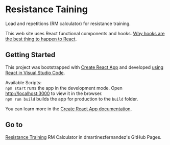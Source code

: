 # Resistance Taining

Load and repetitions (RM calculator) for resistance training.

This web site uses React functional components and hooks. [Why hooks are the best thing to happen to React](https://stackoverflow.blog/2021/10/20/why-hooks-are-the-best-thing-to-happen-to-react/).

## Getting Started

This project was bootstrapped with [Create React App](https://github.com/facebook/create-react-app) and developed [using React in Visual Studio Code](https://code.visualstudio.com/docs/nodejs/reactjs-tutorial).

Available Scripts:\
`npm start` runs the app in the development mode. Open [http://localhost:3000](http://localhost:3000) to view it in the browser.\
`npm run build` builds the app for production to the `build` folder.

You can learn more in the [Create React App documentation](https://facebook.github.io/create-react-app/docs/getting-started).

## Go to

[Resistance Training](https://dmartinezfernandez.github.io/resistance-training/) RM Calculator in dmartinezfernandez's GitHub Pages.
